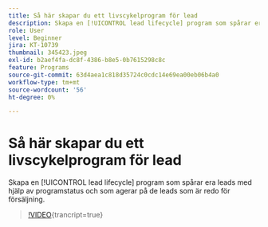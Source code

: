 ```yaml
---
title: Så här skapar du ett livscykelprogram för lead
description: Skapa en [!UICONTROL lead lifecycle] program som spårar era leads med hjälp av programstatus och som agerar på de leads som är redo för försäljning.
role: User
level: Beginner
jira: KT-10739
thumbnail: 345423.jpeg
exl-id: b2aef4fa-dc8f-4386-b8e5-0b7615298c8c
feature: Programs
source-git-commit: 63d4aea1c818d35724c0cdc14e69ea00eb06b4a0
workflow-type: tm+mt
source-wordcount: '56'
ht-degree: 0%

---
```


# Så här skapar du ett livscykelprogram för lead

Skapa en [!UICONTROL lead lifecycle] program som spårar era leads med hjälp av programstatus och som agerar på de leads som är redo för försäljning.

>[!VIDEO](https://video.tv.adobe.com/v/345423/?quality=12&learn=on){trancript=true}
